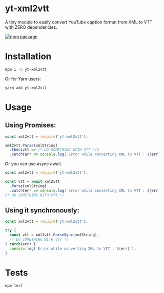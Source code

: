 # yt-xml2vtt

A tiny module to easily convert YouTube caption format from XML to VTT with ZERO dependencies.

[![npm package](https://nodei.co/npm/yt-xml2vtt.png?downloads=true&downloadRank=true&stars=true)](https://nodei.co/npm/yt-xml2vtt/)

# Installation

```bash
npm i -S yt-xml2vtt
```

Or for Yarn users:

```bash
yarn add yt-xml2vtt
```

# Usage

## Using Promises:

```js
const xml2vtt = require('yt-xml2vtt');

xml2vtt.Parse(xmlString)
  .then(vtt => /* DO SOMETHING WITH VTT */)
  .catch(err => console.log(`Error while converting XML to VTT : ${err}`));
```

Or you can use async await

```js
const xml2vtt = require('yt-xml2vtt');

const vtt = await xml2vtt
  .Parse(xmlString)
  .catch(err => console.log(`Error while converting XML to VTT : ${err}`));
/* DO SOMETHING WITH VTT */
```

## Using it synchronously:

```js
const xml2vtt = require('yt-xml2vtt');

try {
  const vtt = xml2vtt.ParseSync(xmlString);
  /* DO SOMETHING WITH VTT */
} catch(err) {
  console.log(`Error while converting XML to VTT : ${err}`);
}
```

# Tests

```bash
npm test
```
